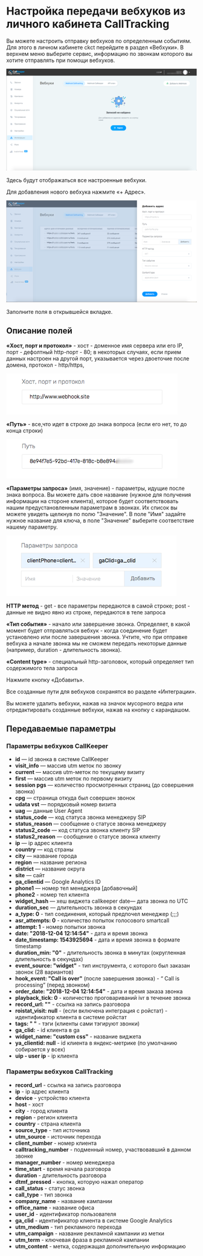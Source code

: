 # Настройка передачи вебхуков из личного кабинета CallTracking

Вы можете настроить отправку вебхуков по определенным событиям.
Для этого в личном кабинете ckct перейдите в раздел «Вебхуки».
В верхнем меню выберите сервис, информацию по звонкам которого вы хотите отправлять при помощи вебхуков.

![Рис.29](integrations_webhook_ct_new.png)

Здесь будут отображаться все настроенные вебхуки.

Для добавления нового вебхука нажмите «+ Адрес».

![Рис.30](integrations_webhook_ct_add.png)

Заполните поля в открывшейся вкладке.

## Описание полей

**«Хост, порт и протокол»** - хост - доменное имя сервера или его IP, порт - дефолтный http-порт - 80; в некоторых случаях, если прием данных настроен на другой порт, указывается через двоеточие после домена, протокол - http/https,

![Рис.31](webhook_host_protocol.png)

**«Путь»** - все,что идет в строке до знака вопроса (если его нет, то до конца строки)

![Рис.32](webhook_path.png)

**«Параметры запроса»** (имя, значение) - параметры, идущие после знака вопроса.
Вы можете дать свое название (нужное для получения информации на стороне клиента), которое будет соответствовать нашим предустановленным параметрам в звонках. Их список вы можете увидеть щелкнув по полю "Значение". 
В поле "Имя" задайте нужное название для ключа, в поле "Значение" выберите соответствие нашему параметру.

![Рис.33](webhook_query_names.png)

**HTTP метод** - get - все параметры передаются в самой строке; post - данные не видно явно из строке, передаются в теле запроса

**«Тип события»** - начало или завершение звонка. Определяет, в какой момент будет отправляться вебхук - когда соединение будет установлено или после завершения звонка. Учтите, что при отправке вебхука а начале звонка мы не сможем передать некоторые данные (например, duration - длительность звонка). 

**«Content type»** - специальный http-заголовок, который определяет тип содержимого тела запроса

Нажмите кнопку «Добавить».

Все созданные пути для вебхуков сохранятся во разделе «Интеграции».

Вы можете удалить вебхуки, нажав на значок мусорного ведра или отредактировать созданные вебхуки, нажав на кнопку с карандашом.

## Передаваемые параметры
### Параметры вебхуков CallKeeper

-  **id** — id звонка в системе CallKeeper
-  **visit_info** — массив utm меток по звонку
-  **current** — массив utm-меток по текущему визиту  
-  **first** — массив utm меток по первому визиту  
-  **session pgs** — количество просмотренных страниц (до совершения звонка)  
-  **cpg** — страница откуда был совершен звонок  
-  **udata vst** — порядковый номер визита  
-  **uag** — данные User Agent  
-  **status_code** — код статуса звонка менеджеру SIP  
-  **status_reason** — сообщение о статусе звонка менеджеру  
-  **status2_code** — код статуса звонка клиенту SIP  
-  **status2_reason** — сообщение о статусе звонка клиенту  
-  **ip** — ip адрес клиента  
-  **country** — код страны  
-  **city** — название города  
-  **region** — название региона  
-  **district** — название округа  
-  **site** — сайт  
-  **ga_clientid** — Google Analytics ID  
-  **phone1** — номер тел менеджера [добавочный]  
-  **phone2** - номер тел клиента  
-  **widget_hash** — хеш виджета callkeeper date— дата звонка по UTC  
-  **duration_sec** — длительность звонка в секундах  
-  **a_type: 0** - тип соединения, который предпочел менеджер (;;;)  
-  **asr_attempts: 0** - количество попыток голосового smartcall  
-  **attempt: 1** - номер попытки звонка  
-  **date: "2018-12-04 12:14:54"** - дата и время звонка  
-  **date_timestamp: 1543925694** - дата и время звонка в формате timestamp  
-  **duration_min: "0"** - длительность звонка в минутах (округленная длительность в секундах)  
-  **event_source: "widget"** - тип инструмента, с которого был заказан звонок (28 вариантов)  
-  **hook_event: "Call is over"** (после завершения звонка) - “ Call is processing” (перед звонком)  
-  **order_date: "2018-12-04 12:14:54"** - дата и время заказа звонка  
-  **playback_tick: 0** - количество проговариваний ivr в течение звонка  
-  **record_url: ""** - ссылка на запись разговора  
-  **roistat_visit: null** - (если включена интеграция с ройстат) - идентификатор клиента в системе ройстат  
-  **tags: " "** - тэги (клиенты сами тэгируют звонки)  
-  **ga_clid:** - id клиента в ga  
-  **widget_name: "custom css"** - название виджета  
-  **ya_clientid: null** - id клиента в яндекс-метрике (по умолчанию собирается у всех)  
-  **uip - user ip** - ip клиента

### Параметры вебхуков CallTracking

- **record_url** - ссылка на запись разговора
- **ip** - ip адрес клиента
- **device** - устройство клиента
- **host** - хост
- **city** - город клиента
- **region** - регион клиента
- **country** - страна клиента
- **source_type** - тип источника
- **utm_source** - источник перехода
- **client_number** - номер клиента
- **calltracking_number** - подменный номер, участвовавший в данном звонке
- **manager_number** - номер менеджера
- **time_start** - время начала разговора
- **duration** - длительность разговора
- **dtmf_pressed** - кнопка, которую нажал оператор
- **call_status** - статус звонка
- **call_type** - тип звонка
- **company_name** - название кампании
- **office_name** - название офиса
- **user_id** - идентификатор пользователя
- **ga_clid** - идентификатор клиента в системе Google Analytics
- **utm_medium** - тип рекламного перехода
- **utm_campaign** - название рекламной кампании из метки
- **utm_term** - ключевая фраза в рекламной кампании
- **utm_content** - метка, содержащая дополнительную информацию
